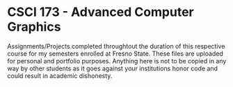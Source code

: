 # CSCI 173 - Advanced Computer Graphics
Assignments/Projects completed throughtout the duration of this respective course for my semesters enrolled at Fresno State. These files are uploaded for personal and portfolio purposes. Anything here is not to be copied in any way by other students as it goes against your institutions honor code and could result in academic dishonesty.
